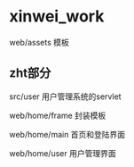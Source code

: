 # xinwei_work

web/assets 模板

## zht部分
src/user 用户管理系统的servlet

web/home/frame 封装模板

web/home/main 首页和登陆界面

web/home/user 用户管理界面
